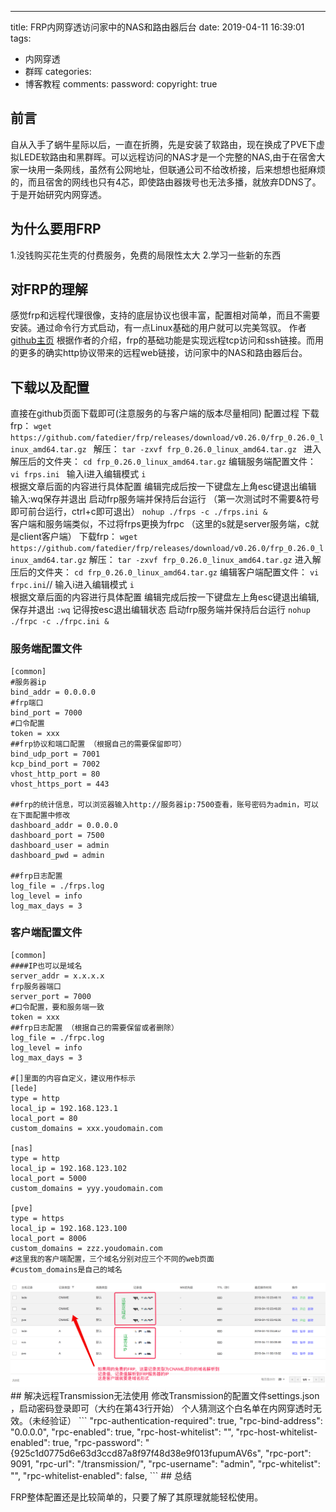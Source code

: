 ---
title: FRP内网穿透访问家中的NAS和路由器后台
date: 2019-04-11 16:39:01
tags:
- 内网穿透
- 群晖
categories:
- 博客教程
comments:
password:
copyright: true
## 前言
自从入手了蜗牛星际以后，一直在折腾，先是安装了软路由，现在换成了PVE下虚拟LEDE软路由和黑群晖。可以远程访问的NAS才是一个完整的NAS,由于在宿舍大家一块用一条网线，虽然有公网地址，但联通公司不给改桥接，后来想想也挺麻烦的，而且宿舍的网线也只有4芯，即使路由器拨号也无法多播，就放弃DDNS了。于是开始研究内网穿透。

## 为什么要用FRP
1.没钱购买花生壳的付费服务，免费的局限性太大
2.学习一些新的东西

## 对FRP的理解
感觉frp和远程代理很像，支持的底层协议也很丰富，配置相对简单，而且不需要安装。通过命令行方式启动，有一点Linux基础的用户就可以完美驾驭。
作者[github主页](https://github.com/fatedier/frp/blob/master/README_zh.md)
根据作者的介绍，frp的基础功能是实现远程tcp访问和ssh链接。而用的更多的确实http协议带来的远程web链接，访问家中的NAS和路由器后台。

## 下载以及配置
直接在github页面下载即可(注意服务的与客户端的版本尽量相同)
配置过程
下载frp：
`wget https://github.com/fatedier/frp/releases/download/v0.26.0/frp_0.26.0_linux_amd64.tar.gz `
解压：
`tar -zxvf frp_0.26.0_linux_amd64.tar.gz `
进入解压后的文件夹：
`cd frp_0.26.0_linux_amd64.tar.gz` 
编辑服务端配置文件：
`vi frps.ini `
输入i进入编辑模式
`i`  
根据文章后面的内容进行具体配置
编辑完成后按一下键盘左上角esc键退出编辑
输入:wq保存并退出
启动frp服务端并保持后台运行 （第一次测试时不需要&符号即可前台运行，ctrl+c即可退出）
`nohup ./frps -c ./frps.ini &`  
客户端和服务端类似，不过将frps更换为frpc （这里的s就是server服务端，c就是client客户端）
下载frp：
`wget https://github.com/fatedier/frp/releases/download/v0.26.0/frp_0.26.0_linux_amd64.tar.gz`
解压：
`tar -zxvf frp_0.26.0_linux_amd64.tar.gz` 
进入解压后的文件夹：
`cd frp_0.26.0_linux_amd64.tar.gz` 
编辑客户端配置文件：
`vi frpc.ini`//
输入i进入编辑模式
`i`  
根据文章后面的内容进行具体配置
编辑完成后按一下键盘左上角esc键退出编辑,保存并退出
`:wq` 记得按esc退出编辑状态
启动frp服务端并保持后台运行
`nohup ./frpc -c ./frpc.ini &`  


### 服务端配置文件

```
[common] 
#服务器ip
bind_addr = 0.0.0.0  
#frp端口 
bind_port = 7000
#口令配置
token = xxx 
##frp协议和端口配置 （根据自己的需要保留即可）
bind_udp_port = 7001
kcp_bind_port = 7002
vhost_http_port = 80     
vhost_https_port = 443

##frp的统计信息，可以浏览器输入http://服务器ip:7500查看，账号密码为admin，可以在下面配置中修改
dashboard_addr = 0.0.0.0
dashboard_port = 7500
dashboard_user = admin
dashboard_pwd = admin 

##frp日志配置 
log_file = ./frps.log
log_level = info
log_max_days = 3
```

### 客户端配置文件
```
[common]
####IP也可以是域名 
server_addr = x.x.x.x  
frp服务器端口
server_port = 7000
#口令配置，要和服务端一致
token = xxx 
##frp日志配置 （根据自己的需要保留或者删除）
log_file = ./frpc.log
log_level = info
log_max_days = 3

#[]里面的内容自定义，建议用作标示
[lede] 
type = http
local_ip = 192.168.123.1  
local_port = 80				
custom_domains = xxx.youdomain.com	

[nas]
type = http     
local_ip = 192.168.123.102               
local_port = 5000           
custom_domains = yyy.youdomain.com  

[pve]
type = https
local_ip = 192.168.123.100
local_port = 8006
custom_domains = zzz.youdomain.com
#这里我的客户端配置，三个域名分别对应三个不同的web页面
#custom_domains是自己的域名
```
<img src="https://raw.githubusercontent.com/sxz799/blog_tuchuang/master/img/20190411195654.png"/>
## 解决远程Transmission无法使用
修改Transmission的配置文件settings.json ，启动密码登录即可（大约在第43行开始）
个人猜测这个白名单在内网穿透时无效。（未经验证）
```
"rpc-authentication-required": true,
    "rpc-bind-address": "0.0.0.0",
    "rpc-enabled": true,
    "rpc-host-whitelist": "",
    "rpc-host-whitelist-enabled": true,
    "rpc-password": "{925c1d0775d6e63d3ccd87a8f97f48d38e9f013fupumAV6s",
    "rpc-port": 9091,
    "rpc-url": "/transmission/",
    "rpc-username": "admin",
    "rpc-whitelist": "",
    "rpc-whitelist-enabled": false,
```
## 总结

FRP整体配置还是比较简单的，只要了解了其原理就能轻松使用。
